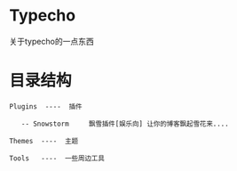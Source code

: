 Typecho
=======

关于typecho的一点东西

目录结构
========

    Plugins  ----  插件
	
	   -- Snowstorm     飘雪插件[娱乐向] 让你的博客飘起雪花来....
	
	Themes  ----  主题
	
	Tools   ----  一些周边工具

